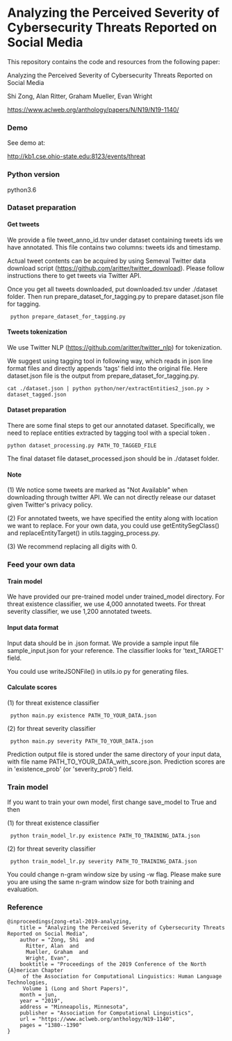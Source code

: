 

Analyzing the Perceived Severity of Cybersecurity Threats Reported on Social Media
====================

This repository contains the code and resources from the following paper:

Analyzing the Perceived Severity of Cybersecurity Threats Reported on Social Media

Shi Zong, Alan Ritter, Graham Mueller, Evan Wright

https://www.aclweb.org/anthology/papers/N/N19/N19-1140/

### Demo

See demo at:

http://kb1.cse.ohio-state.edu:8123/events/threat

### Python version

python3.6

### Dataset preparation

#### Get tweets

We provide a file tweet_anno_id.tsv under dataset containing tweets ids we have annotated. This file contains two columns: tweets ids and timestamp.

Actual tweet contents can be acquired by using Semeval Twitter data download script (https://github.com/aritter/twitter_download). Please follow instructions there to get tweets via Twitter API.

Once you get all tweets downloaded, put downloaded.tsv under ./dataset folder. Then run prepare_dataset_for_tagging.py to prepare dataset.json file for tagging.

```
 python prepare_dataset_for_tagging.py 
```

#### Tweets tokenization

We use Twitter NLP (https://github.com/aritter/twitter_nlp) for tokenization.
 
We suggest using tagging tool in following way, which reads in json line format files and directly appends  'tags' field into the original file. Here dataset.json file is the output from prepare_dataset_for_tagging.py.

```
cat ./dataset.json | python python/ner/extractEntities2_json.py > dataset_tagged.json
```

#### Dataset preparation

There are some final steps to get our annotated dataset. Specifically, we need to replace entities extracted by tagging tool with a special token <TARGET>.

```
python dataset_processing.py PATH_TO_TAGGED_FILE
```

The final dataset file dataset_processed.json should be in ./dataset folder.

#### Note

(1) We notice some tweets are marked as "Not Available" when downloading through twitter API. We can not directly release our dataset given Twitter's privacy policy.

(2) For annotated tweets, we have specified the entity along with location we want to replace. For your own data, you could use getEntitySegClass() and replaceEntityTarget() in utils.tagging_process.py.

(3) We recommend replacing all digits with 0.

### Feed your own data

#### Train model

We have provided our pre-trained model under trained_model directory. For threat existence classifier, we use 4,000 annotated tweets. For threat severity classifier, we use 1,200 annotated tweets.

#### Input data format
Input data should be in .json format. We provide a sample input file sample_input.json for your reference. The classifier looks for 'text_TARGET' field.

You could use writeJSONFile() in utils.io py for generating files.

#### Calculate scores

(1) for threat existence classifier

```
 python main.py existence PATH_TO_YOUR_DATA.json
```

(2) for threat severity classifier

```
 python main.py severity PATH_TO_YOUR_DATA.json
```

 Prediction output file is stored under the same directory of your input data, with file name PATH_TO_YOUR_DATA_with_score.json. Prediction scores are in 'existence_prob' (or 'severity_prob') field.

### Train model

If you want to train your own model, first change save_model to True and then

(1) for threat existence classifier

```
 python train_model_lr.py existence PATH_TO_TRAINING_DATA.json
```

(2) for threat severity classifier

```
 python train_model_lr.py severity PATH_TO_TRAINING_DATA.json
```

You could change n-gram window size by using -w flag. Please make sure you are using the same n-gram window size for both training and evaluation.

### Reference

```
@inproceedings{zong-etal-2019-analyzing,
    title = "Analyzing the Perceived Severity of Cybersecurity Threats Reported on Social Media",
    author = "Zong, Shi  and
      Ritter, Alan  and
      Mueller, Graham  and
      Wright, Evan",
    booktitle = "Proceedings of the 2019 Conference of the North {A}merican Chapter
     of the Association for Computational Linguistics: Human Language Technologies,
     Volume 1 (Long and Short Papers)",
    month = jun,
    year = "2019",
    address = "Minneapolis, Minnesota",
    publisher = "Association for Computational Linguistics",
    url = "https://www.aclweb.org/anthology/N19-1140",
    pages = "1380--1390"
}
```
